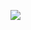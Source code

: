 ![](https://github-readme-stats.vercel.app/api?username=ZzzM&hide_border=true&count_private=true&hide_title=true&hide=contribs&text_color=666&bg_color=ffffff00)


